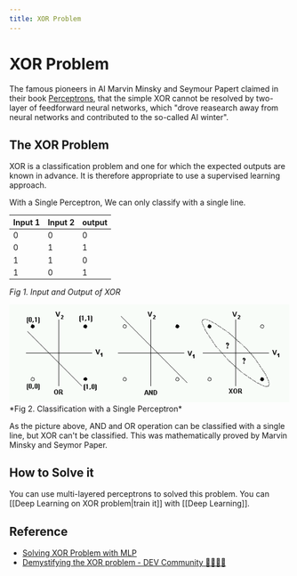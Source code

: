 ```yaml
---
title: XOR Problem
---
```


# XOR Problem

The famous pioneers in AI Marvin Minsky and Seymour Papert claimed in their book [Perceptrons](https://mitpress.mit.edu/9780262630221/perceptrons/), that the simple XOR cannot be resolved by two-layer of feedforward neural networks, which "drove reasearch away from neural networks and contributed to the so-called AI winter".

## The XOR Problem
XOR is a classification problem and one for which the expected outputs are known in advance. It is therefore appropriate to use a supervised learning approach.

With a Single Perceptron, We can only classify with a single line.

| Input 1 | Input 2 | output |
| ------- | ------- | ------ |
| 0       | 0       | 0      |
| 0       | 1       | 1      |
| 1       | 1       | 0      |
| 1       | 0       | 1       |

*Fig 1. Input and Output of XOR*

<img src="assets/Pasted image 20230208140659.png">
*Fig 2. Classification with a Single Perceptron*

As the picture above, AND and OR operation can be classified with a single line, but XOR can't be classified. This was mathematically proved by Marvin Minsky and Seymor Paper.

## How to Solve it
You can use multi-layered perceptrons to solved this problem. You can [[Deep Learning on XOR problem|train it]] with [[Deep Learning]].

## Reference
- [Solving XOR Problem with MLP](https://ynebula.tistory.com/22)
- [Demystifying the XOR problem - DEV Community 👩‍💻👨‍💻](https://dev.to/jbahire/demystifying-the-xor-problem-1blk)

